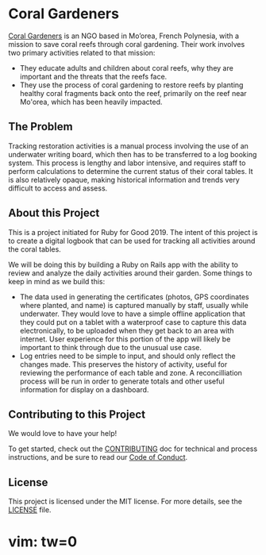 # Coral Gardeners

[Coral Gardeners](https://www.coralgardeners.org/) is an NGO based in Mo’orea, French Polynesia, with a mission to save coral reefs through coral gardening. Their work involves two primary activities related to that mission:

* They educate adults and children about coral reefs, why they are important and the threats that the reefs face.
* They use the process of coral gardening to restore reefs by planting healthy coral fragments back onto the reef, primarily on the reef near Mo'orea, which has been heavily impacted.

## The Problem

Tracking restoration activities is a manual process involving the use of an underwater writing board, which then has to be transferred to a log booking system. This process is lengthy and labor intensive, and requires staff to perform calculations to determine the current status of their coral tables. It is also relatively opaque, making historical information and trends very difficult to access and assess.

## About this Project

This is a project initiated for Ruby for Good 2019. The intent of this project is to create a digital logbook that can be used for tracking all activities around the coral tables.

We will be doing this by building a Ruby on Rails app with the ability to review and analyze the daily activities around their garden.  Some things to keep in mind as we build this:

* The data used in generating the certificates (photos, GPS coordinates where planted, and name) is captured manually by staff, usually while underwater. They would love to have a simple offline application that they could put on a tablet with a waterproof case to capture this data electronically, to be uploaded when they get back to an area with internet. User experience for this portion of the app will likely be important to think through due to the unusual use case.
* Log entries need to be simple to input, and should only reflect the changes made. This preserves the history of activity, useful for reviewing the performance of each table and zone. A reconcilliation process will be run in order to generate totals and other useful information for display on a dashboard.

## Contributing to this Project

We would love to have your help!

To get started, check out the [CONTRIBUTING](CONTRIBUTING.md) doc for technical and process instructions, and be sure to read our [Code of Conduct](code-of-conduct.md).

## License

This project is licensed under the MIT license. For more details, see the [LICENSE](LICENSE.md) file.

# vim: tw=0
